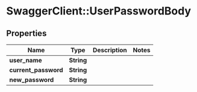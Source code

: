 # SwaggerClient::UserPasswordBody

## Properties
Name | Type | Description | Notes
------------ | ------------- | ------------- | -------------
**user_name** | **String** |  | 
**current_password** | **String** |  | 
**new_password** | **String** |  | 

